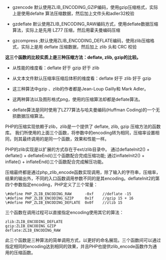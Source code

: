 
- gzencode 默认使用ZLIB_ENCODING_GZIP编码，使用gzip压缩格式，实际上是使用defalte 算法压缩数据，然后加上文件头和adler32校验

- gzdeflate 默认使用ZLIB_ENCODING_RAW编码方式，使用deflate数据压缩算法，实际上是先用 LZ77 压缩，然后用霍夫曼编码压缩

- gzcompress ;默认使用ZLIB_ENCODING_DEFLATE编码，使用zlib压缩格式，实际上是用 deflate 压缩数据，然后加上 zlib 头和 CRC 校验

**这三个函数的比较实质上是三种压缩方法：deflate, zlib, gzip的比较。**

- 从性能的维度看：deflate 好于 gzip 好于 zlib


- 从文本文件默认压缩率压缩后体积的维度看：deflate 好于 zlib 好于 gzip

- 这三种算法中gzip 、zlib的作者都是Jean-Loup Gailly和 Mark Adler。

- 这两种算法以及图形格式png，使用的压缩算法却都是deflate算法。

- deflate算法是同时使用了LZ77算法与哈夫曼编码(Huffman Coding)的一个无损数据压缩算法。


PHP的压缩实现依赖于zlib，zlib是一个提供了 deflate, zlib, gzip 压缩方法的函数库。
我们所使用的上面三个函数，将参数中的encoding转为相同，压缩率设置相同，则其最终调用的是同一个函数，效果和性能一样。

PHP的zlib实现是以扩展的方式存在于ext/zlib目录中。
通过deflateInit2() + deflate() + deflateEnd()三个函数配合完成压缩功能;
通过inflateInit2() + inflate() + inflateEnd()三个函数配合完成解压功能。

压缩最终都是通过php_zlib_encode函数实现调用，除了输入的字符串，压缩率，结果的输出外，不同的入口函数调用参数不同的是其encoding。deflateInit2的第四个参数指定encoding，PHP定义了三个常量：

    \#define PHP_ZLIB_ENCODING_RAW		-0xf	//deflate -15
    \#define PHP_ZLIB_ENCODING_GZIP		0x1f	//gzip 15 + 16
    \#define PHP_ZLIB_ENCODING_DEFLATE	0x0f	//zlib 15


三个函数在调用过程可以直接指定encoding使用其它的算法：
    
	zlib:ZLIB_ENCODING_DEFLATE
    gzip:ZLIB_ENCODING_GZIP
    deflate:ZLIB_ENCODING_RAW

此三个函数是三种算法的简单调用方式，以更好的命名展现。三个函数间可以通过指定相同的encoding达到相同的效果，并且PHP也提供zlib_encode函数作为通用的压缩函数。